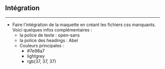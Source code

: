 ## Intégration 

* * * 

- Faire l'intégration de la maquette en créant les fichiers css manquants. Voici quelques infos complémentaires  :
  - la police de texte : open-sans
  - la police des headings : Abel
  - Couleurs principales : 
    - #7e98a7
    - lightgrey
    - rgb(37, 37, 37)

 
